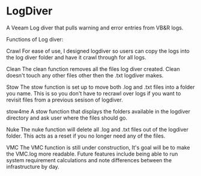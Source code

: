 # LogDiver
A Veeam Log diver that pulls warning and error entries from VB&R logs.

Functions of Log diver:

Crawl
For ease of use, I designed logdiver so users can copy the logs into the log diver folder and have it crawl through for all logs.

Clean
The clean function removes all the files log diver created.  Clean doesn't touch any other files other then the .txt logdiver makes.

Stow
The stow function is set up to move both .log and .txt files into a folder you name.  This is so you don't have to recrawl over logs if you want to revisit files from a previous sesison of logdiver.

stow4me
A stow function that displays the folders available in the logdiver directory and ask user where the files should go.

Nuke
The nuke function will delete all .log and .txt files out of the logdiver folder.  This acts as a reset if you no longer need any of the files.

VMC
The VMC function is still under construction, It's goal will be to make the VMC.log more readable.  Future features include being able to run system requirement calculations and note differences between the infrastructure by day.
